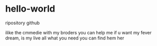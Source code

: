 # hello-world
ripository github


ilike the cmmedie with my broders you can help me if u want 
my fever dream, is my live all what you need you can find hem her
